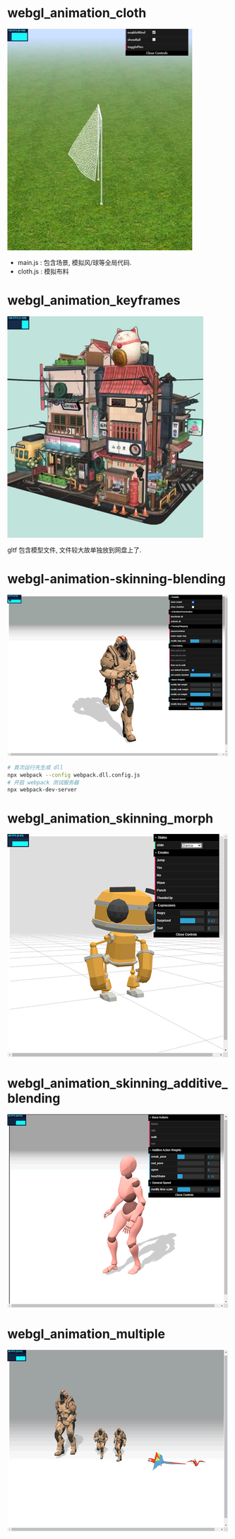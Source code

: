 # webgl_animation_cloth

![webgl_animation_cloth](assets/webgl_animation_cloth.jpg)

- main.js : 包含场景, 模拟风/球等全局代码.
- cloth.js : 模拟布料

# webgl_animation_keyframes

![webgl_animation_keyframes](assets/webgl_animation_keyframes.jpg)

gltf 包含模型文件, 文件较大故单独放到网盘上了.

# webgl-animation-skinning-blending

![webgl-animation-skinning-blending](assets/webgl-animation-skinning-blending.png)

```bash
# 首次运行先生成 dll
npx webpack --config webpack.dll.config.js
# 开启 webpack 测试服务器
npx webpack-dev-server
```

# webgl_animation_skinning_morph

![webgl_animation_skinning_morph](assets/webgl_animation_skinning_morph.png)

# webgl_animation_skinning_additive_blending

![webgl_animation_skinning_additive_blending](assets/webgl_animation_skinning_additive_blending.png)

# webgl_animation_multiple

![webgl_animation_multiple](assets/webgl_animation_multiple.png)